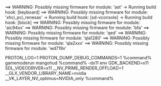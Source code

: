 ==> WARNING: Possibly missing firmware for module: 'ast'
  -> Running build hook: [keyboard]
==> WARNING: Possibly missing firmware for module: 'xhci_pci_renesas'
  -> Running build hook: [sd-vconsole]
  -> Running build hook: [block]
==> WARNING: Possibly missing firmware for module: 'aic94xx'
==> WARNING: Possibly missing firmware for module: 'bfa'
==> WARNING: Possibly missing firmware for module: 'qed'
==> WARNING: Possibly missing firmware for module: 'qla1280'
==> WARNING: Possibly missing firmware for module: 'qla2xxx'
==> WARNING: Possibly missing firmware for module: 'wd719x'

PROTON_LOG=1 PROTON_DUMP_DEBUG_COMMANDS=1 %command% gamemoderun mangohud %command% -dx11 env GDK_BACKEND=x11 SDL_VIDEODRIVER=x11 __NV_PRIME_RENDER_OFFLOAD=1 __GLX_VENDOR_LIBRARY_NAME=nvidia __VK_LAYER_NV_optimus=NVIDIA_only %command%
